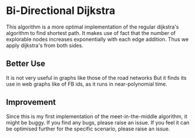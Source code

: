 # Bi-Directional Dijkstra

This algorithm is a more optimal implementation of the regular dijkstra's algorithm to find shortest path. 
It makes use of fact that the number of explorable nodes increases exponentially with each edge addition.
Thus we apply dijkstra's from both sides.

## Better Use

It is not very useful in graphs like those of the road networks
But it finds its use in web graphs like of FB ids, as it runs in near-polynomial time.

## Improvement

Since this is my first implementation of the meet-in-the-middle algorithm, it might be buggy.
If you find any bugs, please raise an issue.
If you feel it can be optimised further for the specific scenario, please raise an issue.
